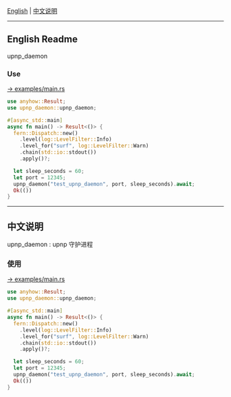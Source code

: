 <!-- EDIT /Users/z/rmw/upnp_daemon/doc/README.md -->

[English](#english-readme) | [中文说明](#中文说明)

---

## English Readme

<!-- EDIT /Users/z/rmw/upnp_daemon/doc/en/readme.md -->

upnp_daemon

### Use

[→ examples/main.rs](../examples/main.rs)

```rust
use anyhow::Result;
use upnp_daemon::upnp_daemon;

#[async_std::main]
async fn main() -> Result<()> {
  fern::Dispatch::new()
    .level(log::LevelFilter::Info)
    .level_for("surf", log::LevelFilter::Warn)
    .chain(std::io::stdout())
    .apply()?;

  let sleep_seconds = 60;
  let port = 12345;
  upnp_daemon("test_upnp_daemon", port, sleep_seconds).await;
  Ok(())
}
```


---

## 中文说明

<!-- EDIT /Users/z/rmw/upnp_daemon/doc/zh/readme.md -->

upnp_daemon : upnp 守护进程

### 使用

[→ examples/main.rs](../examples/main.rs)

```rust
use anyhow::Result;
use upnp_daemon::upnp_daemon;

#[async_std::main]
async fn main() -> Result<()> {
  fern::Dispatch::new()
    .level(log::LevelFilter::Info)
    .level_for("surf", log::LevelFilter::Warn)
    .chain(std::io::stdout())
    .apply()?;

  let sleep_seconds = 60;
  let port = 12345;
  upnp_daemon("test_upnp_daemon", port, sleep_seconds).await;
  Ok(())
}
```

